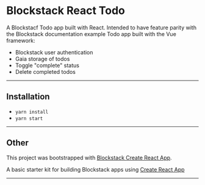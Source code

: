 # Blockstack React Todo

A Blockstacf Todo app built with React. Intended to have feature parity with the Blockstack documentation example Todo app built with the Vue framework:

* Blockstack user authentication
* Gaia storage of todos
* Toggle "complete" status
* Delete completed todos

---

## Installation

* `yarn install`
* `yarn start`

---

## Other

This project was bootstrapped with [Blockstack Create React App](https://github.com/benoror/blockstack-create-react-app).

A basic starter kit for building Blockstack apps using [Create React App](https://github.com/facebookincubator/create-react-app)

---
